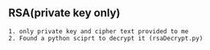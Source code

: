 ## RSA(private key only)

```
1. only private key and cipher text provided to me
2. Found a python sciprt to decrypt it (rsaDecrypt.py)
```